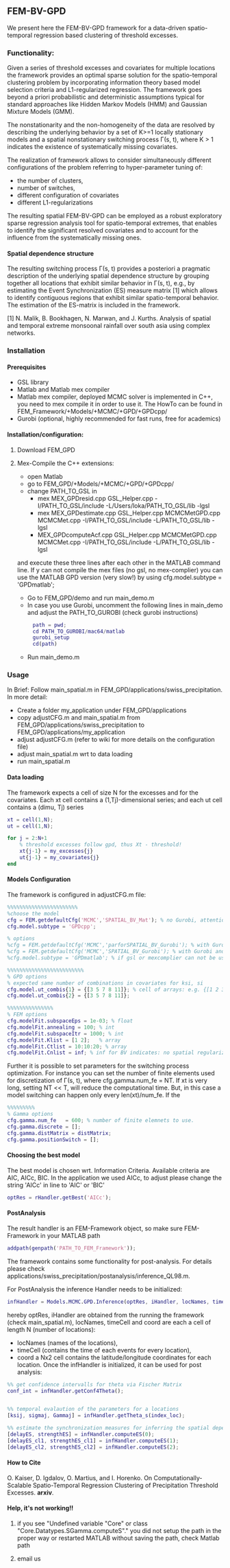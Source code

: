 ## FEM-BV-GPD
We present here the FEM-BV-GPD framework for a data-driven spatio-temporal regression based clustering of threshold excesses.



### Functionality: 
Given a series of threshold excesses and covariates for multiple locations the framework provides an optimal sparse solution for the spatio-temporal clustering problem by incorporating information theory based model selection criteria and L1-regularized regression. The framework goes beyond a priori probabilistic and deterministic assumptions typical for standard approaches like Hidden Markov Models (HMM) and Gaussian Mixture Models (GMM). 


The nonstationarity and the non-homogeneity of the data are resolved by describing the underlying behavior by a set of K>=1 locally stationary models and a spatial nonstationary switching process Γ(s, t), where K > 1 indicates the existence of systematically missing covariates.


The realization of framework allows to consider simultaneously different configurations of the problem referring to hyper-parameter tuning of:
 * the number of clusters,
 * number of switches,
 * different configuration of covariates
 * different L1-regularizations 


The resulting spatial FEM-BV-GPD can be employed as a robust exploratory sparse regression analysis tool for spatio-temporal extremes, that enables to identify the significant resolved covariates and to account for the influence from the systematically missing ones.

#### Spatial dependence structure 
The resulting switching process Γ(s, t) provides a posteriori a pragmatic description of the underlying spatial dependence structure by grouping together all locations that exhibit similar behavior in Γ(s, t), e.g., by estimating the Event Synchronization (ES) measure matrix [1] which allows to identify contiguous regions that exhibit similar spatio-temporal behavior. The estimation of the ES-matrix is included in the framework.

[1] N. Malik, B. Bookhagen, N. Marwan, and J. Kurths. Analysis of spatial and temporal extreme monsoonal rainfall over south asia using complex networks.

### Installation

#### Prerequisites
 * GSL library 
 * Matlab and Matlab mex compiler
 * Matlab mex compiler, deployed MCMC solver is implemented in C++, you need to mex compile it in order to use it. The HowTo can be found in FEM_Framework/+Models/+MCMC/+GPD/+GPDcpp/
 * Gurobi (optional, highly recommended for fast runs, free for academics)


#### Installation/configuration:
1. Download FEM_GPD
2. Mex-Compile the C++ extensions: 
	* open Matlab
	* go to FEM_GPD/+Models/+MCMC/+GPD/+GPDcpp/
	* change PATH_TO_GSL in 
		* mex MEX_GPDresid.cpp GSL_Helper.cpp -I/PATH_TO_GSL/include -L/Users/loka/PATH_TO_GSL/lib -lgsl
		* mex MEX_GPDestimate.cpp GSL_Helper.cpp MCMCMetGPD.cpp MCMCMet.cpp -I/PATH_TO_GSL/include -L/PATH_TO_GSL/lib -lgsl
		* MEX_GPDcomputeAcf.cpp  GSL_Helper.cpp MCMCMetGPD.cpp MCMCMet.cpp -I/PATH_TO_GSL/include -L/PATH_TO_GSL/lib -lgsl
	 
	and execute these three lines after each other in the MATLAB command line. If y can not compile the mex files (no gsl, no mex-complier) you can use the MATLAB GPD version (very slow!) by using 
	 	cfg.model.subtype = 'GPDmatlab';
	* Go to FEM_GPD/demo and run main_demo.m
	* In case you use Gurobi, uncomment the following lines in main_demo and adjust the PATH_TO_GUROBI (check gurobi instructions)
	```matlab
		 path = pwd;
		 cd PATH_TO_GUROBI/mac64/matlab
		 gurobi_setup
		 cd(path)
	```
	* Run main_demo.m


### Usage
In Brief: Follow main_spatial.m in FEM_GPD/applications/swiss_precipitation.
In more detail: 
* Create a folder my_application under FEM_GPD/applications
* copy adjustCFG.m and main_spatial.m from FEM_GPD/applications/swiss_precipitation to FEM_GPD/applications/my_application
* adjust adjustCFG.m (refer to wiki for more details on the configuration file)
* adjust main_spatial.m wrt to data loading
* run main_spatial.m
	

#### Data loading
The framework expects  a cell of size N for the excesses and for the covariates.
Each xt cell contains a (1,Tj)-dimensional series; and each ut cell contains a (dimu, Tj) series 
```matlab
xt = cell(1,N);
ut = cell(1,N);

for j = 2:N+1
    % threshold excesses follow gpd, thus Xt - threshold!
    xt{j-1} = my_excesses{j}
    ut{j-1} = my_covariates{j}
end
```

#### Models Configuration  
The framework is configured in adjustCFG.m file: 

```matlab
%%%%%%%%%%%%%%%%%%%%%%%
%choose the model
cfg = FEM.getdefaultCfg('MCMC','SPATIAL_BV_Mat'); % no Gurobi, attention be very slow!
cfg.model.subtype = 'GPDcpp';

% options
%cfg = FEM.getdefaultCfg('MCMC','parforSPATIAL_BV_Gurobi'); % with Gurobi and no spatial regularizaiton
%cfg = FEM.getdefaultCfg('MCMC','SPATIAL_BV_Gurobi'); % with Gurobi and spatial regularizaiton
%cfg.model.subtype = 'GPDmatlab'; % if gsl or mexcomplier can not be used, using matlab will be very slow!

%%%%%%%%%%%%%%%%%%%%%%%%%
% GPD options
% expected same number of combinations in covariates for ksi, si
cfg.model.ut_combis{1} = {[3 5 7 8 11]}; % cell of arrays: e.g. {[1 2 3], [2 3 4], []} ...
cfg.model.ut_combis{2} = {[3 5 7 8 11]}; 

%%%%%%%%%%%%%%%
% FEM options
cfg.modelFit.subspaceEps = 1e-03; % float
cfg.modelFit.annealing = 100; % int
cfg.modelFit.subspaceItr = 1000; % int
cfg.modelFit.Klist = [1 2];   % array
cfg.modelFit.Ctlist = 10:10:20; % array
cfg.modelFit.Cnlist = inf; % inf for BV indicates: no spatial regularization

```
Further it is possible to set parameters for the switching process optimization. For instance
you can set the number of finite elements used for discretization of Γ(s, t), 
where cfg.gamma.num_fe = NT. If xt is very long, setting NT << T, will reduce the computational time. But, in this case a model switching can happen only every len(xt)/num_fe. If the 

```matlab
%%%%%%%%%
% Gamma options 
cfg.gamma.num_fe   = 600; % number of finite elemnets to use. 
cfg.gamma.discrete = [];
cfg.gamma.distMatrix = distMatrix;
cfg.gamma.positionSwitch = [];

```


#### Choosing the best model
The best model is chosen wrt. Information Criteria. Available criteria are AIC, AICc, BIC. 
In the application we used AICc, to adjust please change the string 'AICc' in line to 'AIC' or 'BIC'

```matlab
optRes = rHandler.getBest('AICc');
```

#### PostAnalysis
The result handler is an FEM-Framework object, so make sure FEM-Framework in your MATLAB path
```matlab
addpath(genpath('PATH_TO_FEM_Framework'));
```

The framework contains some functionality for post-analysis. For details please check
applications/swiss_precipitation/postanalysis/inference_QL98.m. 

For PostAnalysis the inference Handler needs to be initialized: 

```matlab
infHandler = Models.MCMC.GPD.Inference(optRes, iHandler, locNames, timeCell, coord, []);
```
hereby optRes, iHandler are obtained from the running the framework (check main_spatial.m), 
locNames, timeCell and coord are each a cell of length N (number of locations):
* locNames (names of the locations), 
* timeCell (contains the time of each events for every location),
* coord a Nx2 cell contains the latitude/longitude coordinates for each location. 
Once the infHandler is initialized, it can be used for post analysis:

```matlab
%% get confidence intervalls for theta via Fischer Matrix
conf_int = infHandler.getConf4Theta();


%% temporal evalaution of the parameters for a locations
[ksij, sigmaj, Gammaj] = infHandler.getTheta_s(index_loc);

%% estimate the synchronization measures for inferring the spatial dependence structure
[delayES, strengthES] = infHandler.computeES(0);
[delayES_cl1, strengthES_cl1] = infHandler.computeES(1);
[delayES_cl2, strengthES_cl2] = infHandler.computeES(2);

```



#### How to Cite
O. Kaiser, D. Igdalov, O. Martius,  and I. Horenko. On Computationally-Scalable Spatio-Temporal Regression Clustering of Precipitation Threshold Excesses. **arxiv**.


#### Help, it's not working!!
1. if you see "Undefined variable "Core" or class "Core.Datatypes.SGamma.computeS"."
   you did not setup the path in the proper way or restarted MATLAB without saving the path, check Matlab path


2. email us
